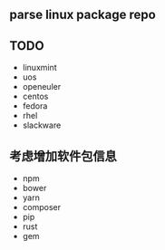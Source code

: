 ## parse linux package repo

## TODO
- linuxmint
- uos
- openeuler
- centos
- fedora
- rhel
- slackware


## 考虑增加软件包信息
- npm
- bower
- yarn
- composer
- pip
- rust
- gem